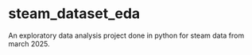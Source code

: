 # steam_dataset_eda
An exploratory data analysis project done in python for steam data from march 2025. 
